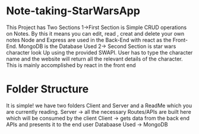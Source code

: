 # Note-taking-StarWarsApp
This Project has Two Sections 
  1->First Section is Simple CRUD operations on Notes. By this it means you can edit, read , creat and delete your own notes
     Node and Express are used in the Back-End with react as the Front-End. MongoDB is the Database Used
  2-> Second Section is star wars character look Up using the provided SWAPI. User has to type the character name and the website will return all the relevant details of the character.
      This is mainly accomplished by react in the front end

# Folder Structure
It is simple! we have two folders Client and Server and a ReadMe which you are currently reading.
Server -> all the necessary Routes/APIs are built here which will be consumed by the client
Client -> gets data from the back end APIs and presents it to the end user
Databaase Used -> MongoDB
  
